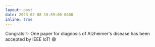 ```yaml
---
layout: post
date: 2023-02-08 15:59:00-0400
inline: true
---
```

Congrats!:sparkles: One paper for diagnosis of Alzheimer's disease  has been accepted by IEEE IoT! :smile: 

